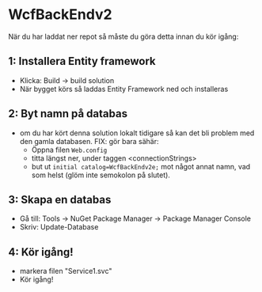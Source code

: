 # WcfBackEndv2

När du har laddat ner repot så måste du göra detta innan du kör igång:

## 1: Installera Entity framework
- Klicka: Build -> build solution
- När bygget körs så laddas Entity Framework ned och installeras

## 2: Byt namn på databas
- om du har kört denna solution lokalt tidigare så kan det bli problem med den gamla databasen. FIX: gör bara sähär:
  - Öppna filen `Web.config`
  - titta längst ner, under taggen &lt;connectionStrings&gt; 
  - but ut `initial catalog=WcfBackEndv2e;` mot något annat namn, vad som helst (glöm inte semokolon på slutet).

## 3: Skapa en databas
- Gå till: Tools -> NuGet Package Manager -> Package Manager Console
- Skriv: Update-Database

## 4: Kör igång!
- markera filen "Service1.svc"
- Kör igång! 





